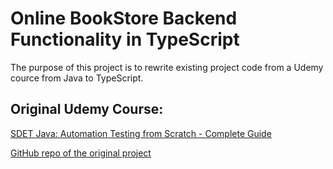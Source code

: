 # Online BookStore Backend Functionality in TypeScript

The purpose of this project is to rewrite existing project code from a Udemy cource from Java to TypeScript. 

## Original Udemy Course:
[SDET Java: Automation Testing from Scratch - Complete Guide](https://www.udemy.com/course/sdet-learnit/?kw=SDET+Java%3A+Automation+Testing+from+Scratch+-+Complete+Guide&couponCode=MT240725G1) 

[GitHub repo of the original project](https://github.com/AndriiPiatakha/learnit_java_core/tree/master/src/com/itbulls/learnit/javacore/oop/exam/onlineshop)
